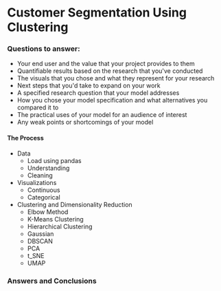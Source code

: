 # Customer Segmentation Using Clustering

### Questions to answer:

- Your end user and the value that your project provides to them
- Quantifiable results based on the research that you've conducted
- The visuals that you chose and what they represent for your research
- Next steps that you'd take to expand on your work
- A specified research question that your model addresses
- How you chose your model specification and what alternatives you compared it to
- The practical uses of your model for an audience of interest
- Any weak points or shortcomings of your model

#### The Process
- Data
  - Load using pandas
  - Understanding
  - Cleaning
- Visualizations
  - Continuous
  - Categorical
- Clustering and Dimensionality Reduction
  - Elbow Method
  - K-Means Clustering
  - Hierarchical Clustering
  - Gaussian
  - DBSCAN
  - PCA
  - t_SNE
  - UMAP

### Answers and Conclusions
